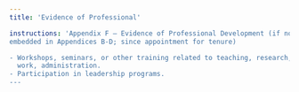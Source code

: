 ```yaml
---
title: 'Evidence of Professional'

instructions: 'Appendix F – Evidence of Professional Development (if not
embedded in Appendices B-D; since appointment for tenure)

- Workshops, seminars, or other training related to teaching, research, clinical
  work, administration.
- Participation in leadership programs.
---
```


